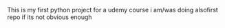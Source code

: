 This is my first python project for a udemy course i am/was doing alsofirst repo if its not obvious enough
